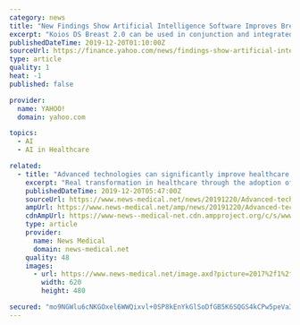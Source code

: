 ```yaml
---
category: news
title: "New Findings Show Artificial Intelligence Software Improves Breast Cancer Detection and Physician Accuracy"
excerpt: "Koios DS Breast 2.0 can be used in conjunction and integrated directly into most major viewing workstation platforms and is directly available on the LOGIQ TM E10, GE Healthcare's next generation digital ultrasound system that integrates artificial intelligence, cloud connectivity, and advanced algorithms. Artificial intelligence software ..."
publishedDateTime: 2019-12-20T01:10:00Z
sourceUrl: https://finance.yahoo.com/news/findings-show-artificial-intelligence-software-004500787.html
type: article
quality: 1
heat: -1
published: false

provider:
  name: YAHOO!
  domain: yahoo.com

topics:
  - AI
  - AI in Healthcare

related:
  - title: "Advanced technologies can significantly improve healthcare quality, productivity, and access"
    excerpt: "Real transformation in healthcare through the adoption of artificial intelligence (AI), robotics, telecommunications, and other advanced technologies could provide significant improvements in healthcare quality, productivity, and access. The current status and future challenges and opportunities for integrating technology into consumer ..."
    publishedDateTime: 2019-12-20T05:47:00Z
    sourceUrl: https://www.news-medical.net/news/20191220/Advanced-technologies-can-significantly-improve-healthcare-quality-productivity-and-access.aspx
    ampUrl: https://www.news-medical.net/amp/news/20191220/Advanced-technologies-can-significantly-improve-healthcare-quality-productivity-and-access.aspx
    cdnAmpUrl: https://www-news--medical-net.cdn.ampproject.org/c/s/www.news-medical.net/amp/news/20191220/Advanced-technologies-can-significantly-improve-healthcare-quality-productivity-and-access.aspx
    type: article
    provider:
      name: News Medical
      domain: news-medical.net
    quality: 48
    images:
      - url: https://www.news-medical.net/image.axd?picture=2017%2f1%2fHEALTHCARE_shutterstock_493063267_99928a5e003043f896998f01b025b9f6-620x480.jpg
        width: 620
        height: 480

secured: "mo9NGWlu6cNKGOxel6WWQixvl+0SP8kEnYkGlSoDfGB5K6SQGS4kCPw5peVa3dmo3enRY8KOXz8m9KsO6zuUX050H5vkFrhnRGBOVbC+qkbOzDMIOXJy/2PLPV3cvGgiUmc0+gyg4xtKZ9HP5aneMhp0ofkiS9x4muIyNnkBeaNfThTp7oZdtawln78qagJhxP0d0Ucu3q+jBjrVyIDriPmbKjTKQBMawuV9eu+pUdvvOq0kyoixzyMWypYm2u9BE2kXhfLMKHkfMDt1Cc9xzA==;k8BN0et00cjabjz1AxdZeg=="
---
```


